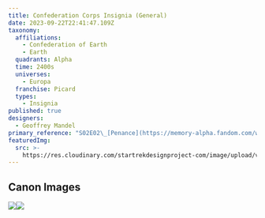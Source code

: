 ```yaml
---
title: Confederation Corps Insignia (General)
date: 2023-09-22T22:41:47.109Z
taxonomy:
  affiliations:
    - Confederation of Earth
    - Earth
  quadrants: Alpha
  time: 2400s
  universes:
    - Europa
  franchise: Picard
  types:
    - Insignia
published: true
designers:
  - Geoffrey Mandel
primary_reference: "S02E02\_[Penance](https://memory-alpha.fandom.com/wiki/Penance_\\(episode\\))\n"
featuredImg:
  src: >-
    https://res.cloudinary.com/startrekdesignproject-com/image/upload/v1695422775/Confederation-Delta-General.png
---
```


## Canon Images

![](https://res.cloudinary.com/startrekdesignproject-com/image/upload/v1695422774/Confederation-Delta-General_PIC-2x2-5.jpg)![](https://res.cloudinary.com/startrekdesignproject-com/image/upload/v1695422774/Confederation-Delta-General_PIC-2x2-2.jpg)
